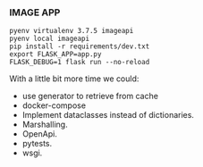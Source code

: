 ### IMAGE APP

```
pyenv virtualenv 3.7.5 imageapi
pyenv local imageapi
pip install -r requirements/dev.txt
export FLASK_APP=app.py
FLASK_DEBUG=1 flask run --no-reload
```

With a little bit more time we could:

- use generator to retrieve from cache
- docker-compose
- Implement dataclasses instead of dictionaries.
- Marshalling.
- OpenApi.
- pytests.
- wsgi.
